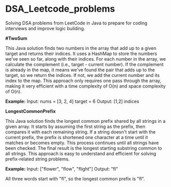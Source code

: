 # DSA_Leetcode_problems
Solving DSA problems from LeetCode in Java to prepare for coding interviews and improve logic building.


**#TwoSum**

This Java solution finds two numbers in the array that add up to a given target and returns their indices. It uses a HashMap to store the numbers we've seen so far, along with their indices. For each number in the array, we calculate the complement (i.e., target - current number). If the complement is already in the map, it means we've found the pair that adds up to the target, so we return the indices. If not, we add the current number and its index to the map. This approach only requires one pass through the array, making it very efficient with a time complexity of O(n) and space complexity of O(n).

**Example:**
Input:
nums = [3, 2, 4]
target = 6
Output: [1,2] indices


**LongestCommonPrefix**

This Java solution finds the longest common prefix shared by all strings in a given array. It starts by assuming the first string as the prefix, then compares it with each remaining string. If a string doesn't start with the current prefix, the prefix is shortened one character at a time until it matches or becomes empty. This process continues until all strings have been checked. The final result is the longest starting substring common to all strings. This approach is easy to understand and efficient for solving prefix-related string problems.

**Example:**
Input: ["flower", "flow", "flight"]
Output: "fl"

All three words start with "fl", so the longest common prefix is "fl".

